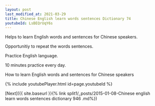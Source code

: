 ```yaml
---
layout: post
last_modified_at: 2021-03-29
title: Chinese English learn words sentences Dictionary 74 
youtubeId: LsBEQrUqY6s
---
```

 
 
Helps to learn English words and sentences for Chinese speakers.

Opportunitiy to repeat the words sentences. 

Practice English language. 
 
10 minutes practice every day. 
 
How to learn English words and sentences for Chinese speakers 
 
{% include youtubePlayer.html id=page.youtubeId %}
 
 
[Next]({{ site.baseurl }}{% link  split1/_posts/2015-01-08-Chinese english learn words sentences dictionary 946 .md%})
 
